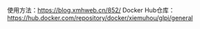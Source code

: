 使用方法：https://blog.xmhweb.cn/852/
Docker Hub仓库：https://hub.docker.com/repository/docker/xiemuhou/glpi/general
